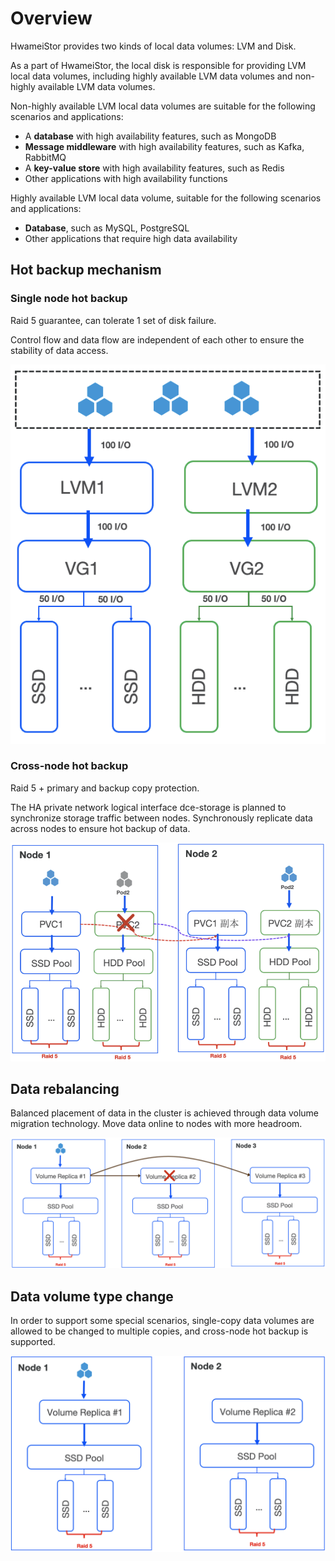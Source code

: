 # Overview

HwameiStor provides two kinds of local data volumes: LVM and Disk.

As a part of HwameiStor, the local disk is responsible for providing LVM local data volumes, including highly available LVM data volumes and non-highly available LVM data volumes.

Non-highly available LVM local data volumes are suitable for the following scenarios and applications:

- A **database** with high availability features, such as MongoDB
- **Message middleware** with high availability features, such as Kafka, RabbitMQ
- A **key-value store** with high availability features, such as Redis
- Other applications with high availability functions

Highly available LVM local data volume, suitable for the following scenarios and applications:

- **Database**, such as MySQL, PostgreSQL
- Other applications that require high data availability

## Hot backup mechanism

### Single node hot backup

Raid 5 guarantee, can tolerate 1 set of disk failure.

Control flow and data flow are independent of each other to ensure the stability of data access.

![Single node hot backup](../img/ioflow.png)

### Cross-node hot backup

Raid 5 + primary and backup copy protection.

The HA private network logical interface dce-storage is planned to synchronize storage traffic between nodes. Synchronously replicate data across nodes to ensure hot backup of data.

![Cross-node hot backup](../img/ha.png)

## Data rebalancing

Balanced placement of data in the cluster is achieved through data volume migration technology. Move data online to nodes with more headroom.

![Data Rebalance](../img/balance.png)

## Data volume type change

In order to support some special scenarios, single-copy data volumes are allowed to be changed to multiple copies, and cross-node hot backup is supported.

![Volume Type Change](../img/volumechange.png)